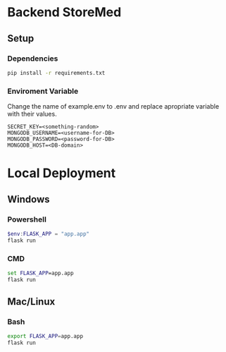 # Backend StoreMed

## Setup
### Dependencies
```bash
pip install -r requirements.txt
```
### Enviroment Variable
Change the name of example.env to .env and replace apropriate variable with their values.
```
SECRET_KEY=<something-random>
MONGODB_USERNAME=<username-for-DB>
MONGODB_PASSWORD=<password-for-DB>
MONGODB_HOST=<DB-domain>
```

# Local Deployment
## Windows
### Powershell
```powershell
$env:FLASK_APP = "app.app"
flask run
```
### CMD
```cmd
set FLASK_APP=app.app
flask run
```
## Mac/Linux
### Bash
```bash
export FLASK_APP=app.app
flask run
```
